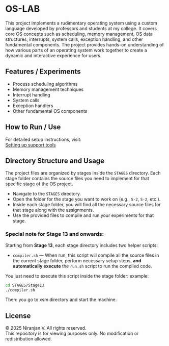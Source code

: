 # OS-LAB

This project implements a rudimentary operating system using a custom language developed by professors and students at my college. It covers core OS concepts such as scheduling, memory management, OS data structures, interrupts, system calls, exception handling, and other fundamental components. The project provides hands-on understanding of how various parts of an operating system work together to create a dynamic and interactive experience for users.

## Features / Experiments

- Process scheduling algorithms  
- Memory management techniques  
- Interrupt handling  
- System calls  
- Exception handlers  
- Other fundamental OS components

## How to Run / Use

For detailed setup instructions, visit:  
[Setting up support tools](https://exposnitc.github.io/support_tools-files/setting-up.html)

## Directory Structure and Usage

The project files are organized by stages inside the `STAGES` directory. Each stage folder contains the source files you need to implement for that specific stage of the OS project.

- Navigate to the `STAGES` directory.
- Open the folder for the stage you want to work on (e.g., `S-2`, `S-2`, etc.).
- Inside each stage folder, you will find all the necessary source files for that stage along with the assignments.
- Use the provided files to compile and run your experiments for that stage.
  
### Special note for Stage 13 and onwards:

Starting from **Stage 13**, each stage directory includes two helper scripts:

- `compiler.sh` — When run, this script will compile all the source files in the current stage folder, perform necessary setup steps, **and automatically execute** the `run.sh` script to run the compiled code.

You just need to execute this script inside the stage folder:
    example:
```bash
cd STAGES/Stage13
./compiler.sh
```
Then: you go to xsm directory and start the machine.


## License

© 2025 Niranjan V. All rights reserved.  
This repository is for viewing purposes only. No modification or redistribution allowed.
